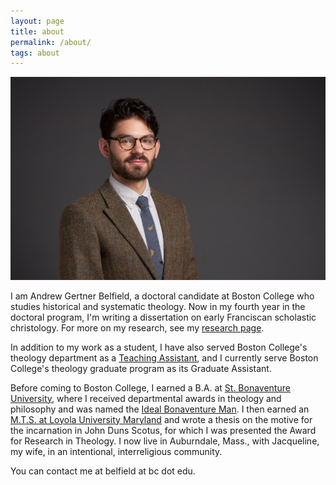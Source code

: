 ```yaml
---
layout: page
title: about
permalink: /about/
tags: about
---
```


![me](/images/me.jpg)

I am Andrew Gertner Belfield, a doctoral candidate at Boston College who studies historical and systematic theology. Now in my fourth year in the doctoral program, I'm writing a dissertation on early Franciscan scholastic christology. For more on my research, see my [research page](andrewbelfield.com/research/).

In addition to my work as a student, I have also served Boston College's theology department as a [Teaching Assistant](andrewbelfield.com/teaching/), and I currently serve Boston College's theology graduate program as its Graduate Assistant.

Before coming to Boston College, I earned a B.A. at [St. Bonaventure University](https://www.sbu.edu), where I received departmental awards in theology and philosophy and was named the [Ideal Bonaventure Man](https://www.oleantimesherald.com/two-students-from-same-rochester-area-school-named-2015-ideal-bonaventure-students/article_63ec3d42-fd88-11e4-a5de-6f8abef79450.html). I then earned an [M.T.S. at Loyola University Maryland](https://www.loyola.edu/academics/theology/graduate/mts) and wrote a thesis on the motive for the incarnation in John Duns Scotus, for which I was presented the Award for Research in Theology.  I now live in Auburndale, Mass., with Jacqueline, my wife, in an intentional, interreligious community.

You can contact me at belfield at bc dot edu.